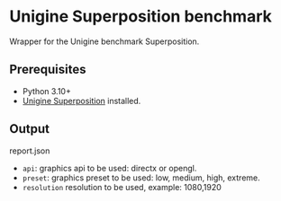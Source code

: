 # Unigine Superposition benchmark

Wrapper for the Unigine benchmark Superposition.

## Prerequisites

- Python 3.10+
- [Unigine Superposition](https://benchmark.unigine.com/superposition) installed.

## Output

report.json
- `api`: graphics api to be used: directx or opengl.
- `preset`: graphics preset to be used: low, medium, high, extreme.
- `resolution` resolution to be used, example: 1080,1920